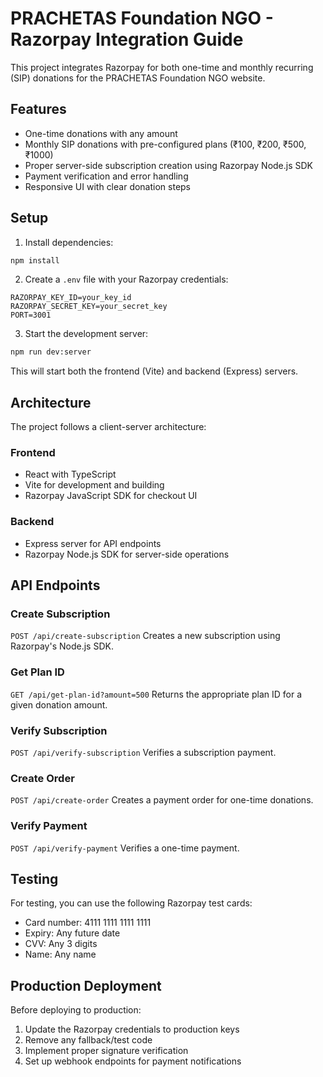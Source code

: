 # PRACHETAS Foundation NGO - Razorpay Integration Guide

This project integrates Razorpay for both one-time and monthly recurring (SIP) donations for the PRACHETAS Foundation NGO website.

## Features

- One-time donations with any amount
- Monthly SIP donations with pre-configured plans (₹100, ₹200, ₹500, ₹1000)
- Proper server-side subscription creation using Razorpay Node.js SDK
- Payment verification and error handling
- Responsive UI with clear donation steps

## Setup

1. Install dependencies:
```bash
npm install
```

2. Create a `.env` file with your Razorpay credentials:
```
RAZORPAY_KEY_ID=your_key_id
RAZORPAY_SECRET_KEY=your_secret_key
PORT=3001
```

3. Start the development server:
```bash
npm run dev:server
```

This will start both the frontend (Vite) and backend (Express) servers.

## Architecture

The project follows a client-server architecture:

### Frontend
- React with TypeScript
- Vite for development and building
- Razorpay JavaScript SDK for checkout UI

### Backend
- Express server for API endpoints
- Razorpay Node.js SDK for server-side operations

## API Endpoints

### Create Subscription
`POST /api/create-subscription`
Creates a new subscription using Razorpay's Node.js SDK.

### Get Plan ID
`GET /api/get-plan-id?amount=500`
Returns the appropriate plan ID for a given donation amount.

### Verify Subscription
`POST /api/verify-subscription`
Verifies a subscription payment.

### Create Order
`POST /api/create-order`
Creates a payment order for one-time donations.

### Verify Payment
`POST /api/verify-payment`
Verifies a one-time payment.

## Testing

For testing, you can use the following Razorpay test cards:
- Card number: 4111 1111 1111 1111
- Expiry: Any future date
- CVV: Any 3 digits
- Name: Any name

## Production Deployment

Before deploying to production:
1. Update the Razorpay credentials to production keys
2. Remove any fallback/test code
3. Implement proper signature verification
4. Set up webhook endpoints for payment notifications
